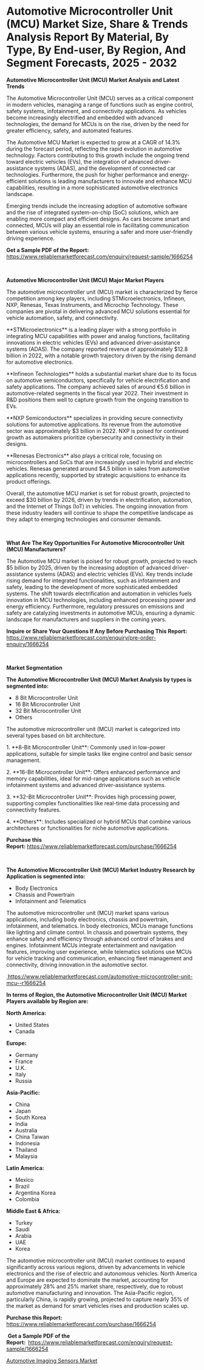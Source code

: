 <p><h1>Automotive Microcontroller Unit (MCU) Market Size, Share & Trends Analysis Report By Material, By Type, By End-user, By Region, And Segment Forecasts, 2025 - 2032</h1></p><p><strong>Automotive Microcontroller Unit (MCU) Market Analysis and Latest Trends</strong></p>
<p><p>The Automotive Microcontroller Unit (MCU) serves as a critical component in modern vehicles, managing a range of functions such as engine control, safety systems, infotainment, and connectivity applications. As vehicles become increasingly electrified and embedded with advanced technologies, the demand for MCUs is on the rise, driven by the need for greater efficiency, safety, and automated features.</p><p>The Automotive MCU Market is expected to grow at a CAGR of 14.3% during the forecast period, reflecting the rapid evolution in automotive technology. Factors contributing to this growth include the ongoing trend toward electric vehicles (EVs), the integration of advanced driver-assistance systems (ADAS), and the development of connected car technologies. Furthermore, the push for higher performance and energy-efficient solutions is leading manufacturers to innovate and enhance MCU capabilities, resulting in a more sophisticated automotive electronics landscape.</p><p>Emerging trends include the increasing adoption of automotive software and the rise of integrated system-on-chip (SoC) solutions, which are enabling more compact and efficient designs. As cars become smart and connected, MCUs will play an essential role in facilitating communication between various vehicle systems, ensuring a safer and more user-friendly driving experience.</p></p>
<p><strong>Get a Sample PDF of the Report:&nbsp;</strong> <a href="https://www.reliablemarketforecast.com/enquiry/request-sample/1666254?utm_campaign=1169&utm_medium=2&utm_source=Github&utm_content=ia&utm_term=12022025&utm_id=automotive-microcontroller-unit-mcu">https://www.reliablemarketforecast.com/enquiry/request-sample/1666254</a></p>
<p>&nbsp;</p>
<p><strong>Automotive Microcontroller Unit (MCU) Major Market Players</strong></p>
<p><p>The automotive microcontroller unit (MCU) market is characterized by fierce competition among key players, including STMicroelectronics, Infineon, NXP, Renesas, Texas Instruments, and Microchip Technology. These companies are pivotal in delivering advanced MCU solutions essential for vehicle automation, safety, and connectivity.</p><p>**STMicroelectronics** is a leading player with a strong portfolio in integrating MCU capabilities with power and analog functions, facilitating innovations in electric vehicles (EVs) and advanced driver-assistance systems (ADAS). The company reported revenue of approximately $12.8 billion in 2022, with a notable growth trajectory driven by the rising demand for automotive electronics.</p><p>**Infineon Technologies** holds a substantial market share due to its focus on automotive semiconductors, specifically for vehicle electrification and safety applications. The company achieved sales of around €5.6 billion in automotive-related segments in the fiscal year 2022. Their investment in R&D positions them well to capture growth from the ongoing transition to EVs.</p><p>**NXP Semiconductors** specializes in providing secure connectivity solutions for automotive applications. Its revenue from the automotive sector was approximately $3 billion in 2022. NXP is poised for continued growth as automakers prioritize cybersecurity and connectivity in their designs.</p><p>**Renesas Electronics** also plays a critical role, focusing on microcontrollers and SoCs that are increasingly used in hybrid and electric vehicles. Renesas generated around $4.5 billion in sales from automotive applications recently, supported by strategic acquisitions to enhance its product offerings.</p><p>Overall, the automotive MCU market is set for robust growth, projected to exceed $30 billion by 2026, driven by trends in electrification, automation, and the Internet of Things (IoT) in vehicles. The ongoing innovation from these industry leaders will continue to shape the competitive landscape as they adapt to emerging technologies and consumer demands.</p></p>
<p>&nbsp;</p>
<p><strong>What Are The Key Opportunities For Automotive Microcontroller Unit (MCU) Manufacturers?</strong></p>
<p><p>The Automotive MCU market is poised for robust growth, projected to reach $5 billion by 2025, driven by the increasing adoption of advanced driver-assistance systems (ADAS) and electric vehicles (EVs). Key trends include rising demand for integrated functionalities, such as infotainment and safety, leading to the development of more sophisticated embedded systems. The shift towards electrification and automation in vehicles fuels innovation in MCU technologies, including enhanced processing power and energy efficiency. Furthermore, regulatory pressures on emissions and safety are catalyzing investments in automotive MCUs, ensuring a dynamic landscape for manufacturers and suppliers in the coming years.</p></p>
<p><strong>Inquire or Share Your Questions If Any Before Purchasing This Report:</strong> <a href="https://www.reliablemarketforecast.com/enquiry/pre-order-enquiry/1666254?utm_campaign=1169&utm_medium=2&utm_source=Github&utm_content=ia&utm_term=12022025&utm_id=automotive-microcontroller-unit-mcu">https://www.reliablemarketforecast.com/enquiry/pre-order-enquiry/1666254</a></p>
<p>&nbsp;</p>
<p><strong>Market Segmentation</strong></p>
<p><strong>The Automotive Microcontroller Unit (MCU) Market Analysis by types is segmented into:</strong></p>
<p><ul><li>8 Bit Microcontroller Unit</li><li>16 Bit Microcontroller Unit</li><li>32 Bit Microcontroller Unit</li><li>Others</li></ul></p>
<p><p>The automotive microcontroller unit (MCU) market is categorized into several types based on bit architecture. </p><p>1. **8-Bit Microcontroller Unit**: Commonly used in low-power applications, suitable for simple tasks like engine control and basic sensor management.</p><p>2. **16-Bit Microcontroller Unit**: Offers enhanced performance and memory capabilities, ideal for mid-range applications such as vehicle infotainment systems and advanced driver-assistance systems.</p><p>3. **32-Bit Microcontroller Unit**: Provides high processing power, supporting complex functionalities like real-time data processing and connectivity features.</p><p>4. **Others**: Includes specialized or hybrid MCUs that combine various architectures or functionalities for niche automotive applications.</p></p>
<p><strong>Purchase this Report:&nbsp;</strong><a href="https://www.reliablemarketforecast.com/purchase/1666254?utm_campaign=1169&utm_medium=2&utm_source=Github&utm_content=ia&utm_term=12022025&utm_id=automotive-microcontroller-unit-mcu">https://www.reliablemarketforecast.com/purchase/1666254</a></p>
<p>&nbsp;</p>
<p><strong>The Automotive Microcontroller Unit (MCU) Market Industry Research by Application is segmented into:</strong></p>
<p><ul><li>Body Electronics</li><li>Chassis and Powertrain</li><li>Infotainment and Telematics</li></ul></p>
<p><p>The automotive microcontroller unit (MCU) market spans various applications, including body electronics, chassis and powertrain, infotainment, and telematics. In body electronics, MCUs manage functions like lighting and climate control. In chassis and powertrain systems, they enhance safety and efficiency through advanced control of brakes and engines. Infotainment MCUs integrate entertainment and navigation features, improving user experience, while telematics solutions use MCUs for vehicle tracking and communication, enhancing fleet management and connectivity, driving innovation in the automotive sector.</p></p>
<p><a href="https://www.reliablemarketforecast.com/automotive-microcontroller-unit-mcu--r1666254?utm_campaign=1169&utm_medium=2&utm_source=Github&utm_content=ia&utm_term=12022025&utm_id=automotive-microcontroller-unit-mcu">&nbsp;https://www.reliablemarketforecast.com/automotive-microcontroller-unit-mcu--r1666254</a></p>
<p><strong>In terms of Region, the Automotive Microcontroller Unit (MCU) Market Players available by Region are:</strong></p>
<p>
    <p> <strong> North America: </strong>
        <ul>
            <li>United States</li>
            <li>Canada</li>
        </ul>
        </p> 
    <p> <strong> Europe: </strong>
        <ul>
            <li>Germany</li>
            <li>France</li>
            <li>U.K.</li>
            <li>Italy</li>
            <li>Russia</li>
        </ul>
        </p> 
    <p> <strong> Asia-Pacific: </strong>
        <ul>
            <li>China</li>
            <li>Japan</li>
            <li>South Korea</li>
            <li>India</li>
            <li>Australia</li>
            <li>China Taiwan</li>
            <li>Indonesia</li>
            <li>Thailand</li>
            <li>Malaysia</li>
        </ul>
        </p> 
    <p> <strong> Latin America: </strong>
        <ul>
            <li>Mexico</li>
            <li>Brazil</li>
            <li>Argentina Korea</li>
            <li>Colombia</li>
        </ul>
        </p> 
    <p> <strong> Middle East & Africa: </strong>
        <ul>
            <li>Turkey</li>
            <li>Saudi</li>
            <li>Arabia</li>
            <li>UAE</li>
            <li>Korea</li>
        </ul>
    </p>
    </p>
<p><p>The automotive microcontroller unit (MCU) market continues to expand significantly across various regions, driven by advancements in vehicle electronics and the rise of electric and autonomous vehicles. North America and Europe are expected to dominate the market, accounting for approximately 28% and 25% market share, respectively, due to robust automotive manufacturing and innovation. The Asia-Pacific region, particularly China, is rapidly growing, projected to capture nearly 35% of the market as demand for smart vehicles rises and production scales up.</p></p>
<p><strong>Purchase this Report: </strong><a href="https://www.reliablemarketforecast.com/purchase/1666254?utm_campaign=1169&utm_medium=2&utm_source=Github&utm_content=ia&utm_term=12022025&utm_id=automotive-microcontroller-unit-mcu">https://www.reliablemarketforecast.com/purchase/1666254</a></p>
<p>&nbsp;<strong>Get a Sample PDF of the Report:&nbsp;&nbsp;</strong><a href="https://www.reliablemarketforecast.com/enquiry/request-sample/1666254?utm_campaign=1169&utm_medium=2&utm_source=Github&utm_content=ia&utm_term=12022025&utm_id=automotive-microcontroller-unit-mcu">https://www.reliablemarketforecast.com/enquiry/request-sample/1666254</a></p>
<p><strong></strong></p>
<p><p><a href="https://github.com/pizolina/Market-Research-Report-List-7/blob/main/automotive-imaging-sensors-market.md?utm_campaign=1169&utm_medium=2&utm_source=Github&utm_content=ia&utm_term=12022025&utm_id=automotive-microcontroller-unit-mcu">Automotive Imaging Sensors Market</a></p></p>